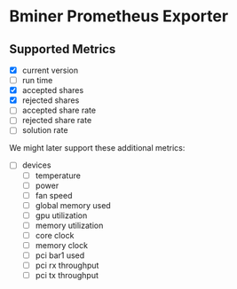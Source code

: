 # Bminer Prometheus Exporter

## Supported Metrics

- [x] current version
- [ ] run time
- [x] accepted shares
- [x] rejected shares
- [ ] accepted share rate
- [ ] rejected share rate
- [ ] solution rate

We might later support these additional metrics:

- [ ] devices
  - [ ] temperature
  - [ ] power
  - [ ] fan speed
  - [ ] global memory used
  - [ ] gpu utilization
  - [ ] memory utilization
  - [ ] core clock
  - [ ] memory clock
  - [ ] pci bar1 used
  - [ ] pci rx throughput
  - [ ] pci tx throughput
